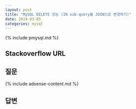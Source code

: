 ```yaml
---
layout: post
title: "MySQL DELETE 성능 (IN sub-query를 JOIN으로 변경하기)"
date: 2014-03-05 
categories: mysql
---
```


{% include pmysql.md %}

## Stackoverflow URL

## 질문

{% include adsense-content.md %}

## 답변

